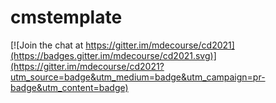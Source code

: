 # cmstemplate

[![Join the chat at https://gitter.im/mdecourse/cd2021](https://badges.gitter.im/mdecourse/cd2021.svg)](https://gitter.im/mdecourse/cd2021?utm_source=badge&utm_medium=badge&utm_campaign=pr-badge&utm_content=badge)